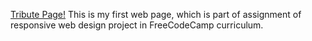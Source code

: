 [Tribute Page!](https://humbleassassin.github.io/Tribute-Page/)
This is my first web page, which is part of assignment of responsive web design project in FreeCodeCamp curriculum.
